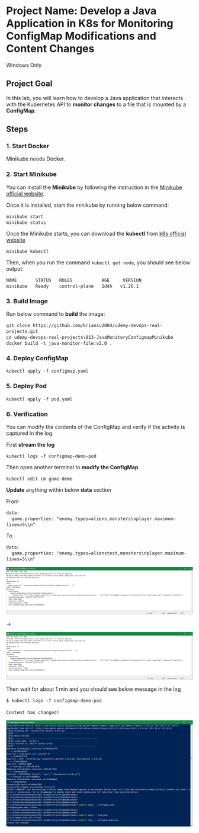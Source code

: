 # Project Name: Develop a Java Application in K8s for Monitoring ConfigMap Modifications and Content Changes

Windows Only

## Project Goal

In this lab, you will learn how to develop a Java application that interacts with the Kubernetes API to **monitor changes** to a file that is mounted by a **ConfigMap**.

## Steps

### 1. Start Docker

Minikube needs Docker.

### 2. Start Minikube

You can install the **Minikube** by following the instruction in the [Minikube official website](https://minikube.sigs.k8s.io/docs/start/).

Once it is installed, start the minikube by running below command:

```dos
minikube start
minikube status
```

Once the Minikube starts, you can download the **kubectl** from [k8s official website](https://kubernetes.io/docs/tasks/tools/)

```dos
minikube kubectl
```

Then, when you run the command `kubectl get node`, you should see below output:

```dos
NAME       STATUS   ROLES           AGE     VERSION
minikube   Ready    control-plane   2d4h   v1.26.1
```

### 3. Build Image

Run below command to **build** the image:

```dos
git clone https://github.com/briansu2004/udemy-devops-real-projects.git
cd udemy-devops-real-projects\013-JavaMonitoryConfigmapMinikube
docker build -t java-monitor-file:v2.0 .
```

### 4. Deploy ConfigMap

```dos
kubectl apply -f configmap.yaml
```

### 5. Deploy Pod

```dos
kubectl apply -f pod.yaml
```

### 6. Verification

You can modify the contents of the ConfigMap and verify if the activity is captured in the log.

First **stream the log**

```dos
kubectl logs -f configmap-demo-pod
```

Then open another terminal to **modify the ConfigMap**

```dos
kubectl edit cm game-demo
```

**Update** anything within below **data** section

From

```dos
data:
  game.properties: "enemy.types=aliens,monsters\nplayer.maximum-lives=5\\n"
```

To

```dos
data:
  game.properties: "enemy.types=alienstest,monsters\nplayer.maximum-lives=5\\n"
```

![1679363205929](image/01_Y_WindowsOnly/1679363205929.png)

->

![1679363245390](image/01_Y_WindowsOnly/1679363245390.png)

Then wait for about 1 min and you should see below message in the log

```dos
$ kubectl logs -f configmap-demo-pod

Content has changed!
```

![1679363428176](image/01_Y_WindowsOnly/1679363428176.png)

